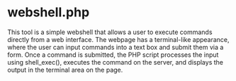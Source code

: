 # webshell.php
This tool is a simple webshell that allows a user to execute commands directly from a web interface. The webpage has a terminal-like appearance, where the user can input commands into a text box and submit them via a form. Once a command is submitted, the PHP script processes the input using shell_exec(), executes the command on the server, and displays the output in the terminal area on the page.
